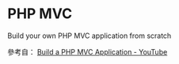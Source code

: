 # PHP MVC
Build your own PHP MVC application from scratch

參考自：
[Build a PHP MVC Application - YouTube](https://www.youtube.com/playlist?list=PLfdtiltiRHWGXVHXX09fxXDi-DqInchFD)